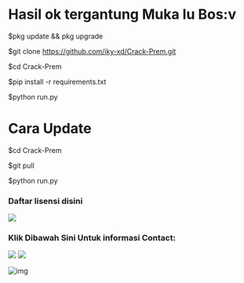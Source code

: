 # Hasil ok tergantung Muka lu Bos:v

$pkg update && pkg upgrade

$git clone https://github.com/iky-xd/Crack-Prem.git

$cd Crack-Prem

$pip install -r requirements.txt

$python run.py

# Cara Update

$cd Crack-Prem

$git pull

$python run.py

<h3 align="left">Daftar lisensi disini</h3>

[![](https://img.shields.io/badge/Instagram-red?logo=Instagram&logoColor=Brightblue&labelColor=white)](https://instagram.fulldxrmedia.xyz)

<h3 align="left">Klik Dibawah Sini Untuk informasi Contact:</h3>

[![](https://img.shields.io/badge/Github-black?logo=Github&logoColor=black&labelColor=white)](https://github.com/iky-xd)
[![](https://img.shields.io/badge/Whatsapp-CHAT-red?logo=Whatsapp&logoColor=Brightgreen&labelColor=white)](https://wa.me/6285952901089)

![img](https://github.com/iky-xd/Crack-Prem/blob/main/IMG-20230203-WA0006.jpg)





